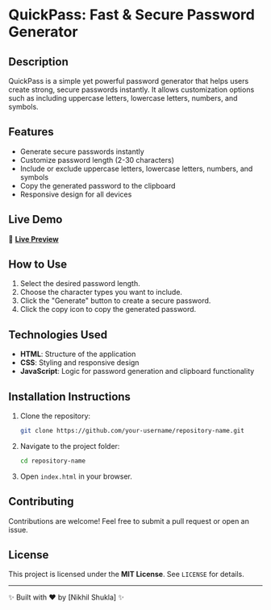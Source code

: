 # QuickPass: Fast & Secure Password Generator

## Description
QuickPass is a simple yet powerful password generator that helps users create strong, secure passwords instantly. It allows customization options such as including uppercase letters, lowercase letters, numbers, and symbols.

## Features
- Generate secure passwords instantly
- Customize password length (2-30 characters)
- Include or exclude uppercase letters, lowercase letters, numbers, and symbols
- Copy the generated password to the clipboard
- Responsive design for all devices

## Live Demo
🔗 **[Live Preview](https://your-username.github.io/repository-name/)**

 

## How to Use
1. Select the desired password length.
2. Choose the character types you want to include.
3. Click the "Generate" button to create a secure password.
4. Click the copy icon to copy the generated password.

## Technologies Used
- **HTML**: Structure of the application
- **CSS**: Styling and responsive design
- **JavaScript**: Logic for password generation and clipboard functionality

## Installation Instructions
1. Clone the repository:
   ```sh
   git clone https://github.com/your-username/repository-name.git
   ```
2. Navigate to the project folder:
   ```sh
   cd repository-name
   ```
3. Open `index.html` in your browser.

## Contributing
Contributions are welcome! Feel free to submit a pull request or open an issue.

## License
This project is licensed under the **MIT License**. See `LICENSE` for details.

---
✨ Built with ❤️ by [Nikhil Shukla] ✨


